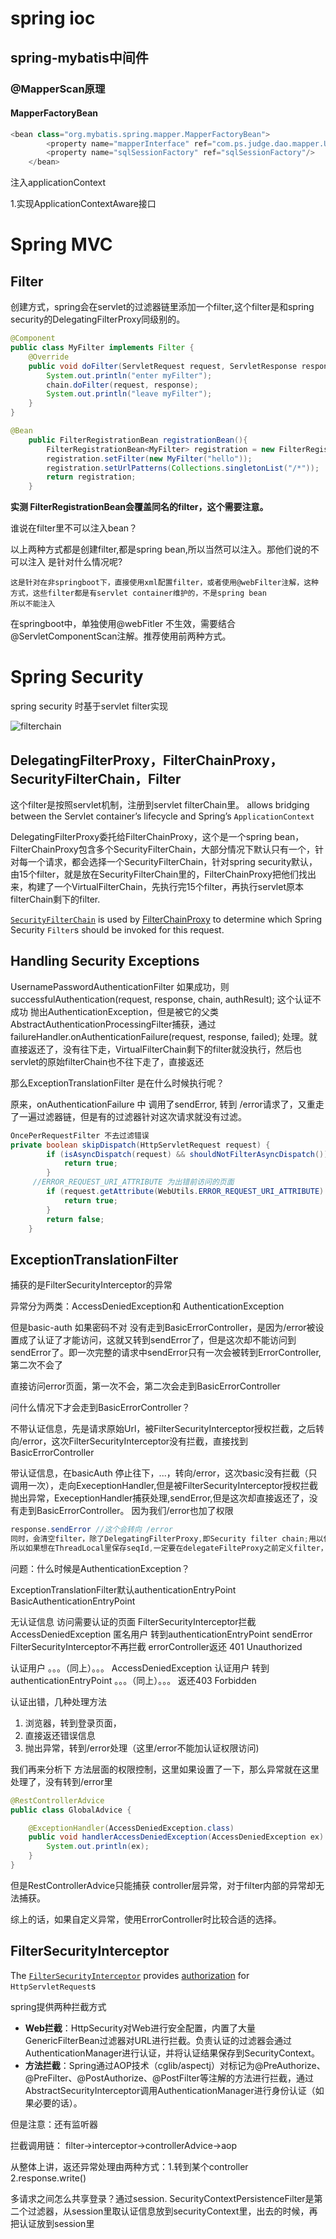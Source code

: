 # spring ioc

## spring-mybatis中间件

### @MapperScan原理

#### MapperFactoryBean

```java
<bean class="org.mybatis.spring.mapper.MapperFactoryBean">
        <property name="mapperInterface" ref="com.ps.judge.dao.mapper.UserMapper"/>
        <property name="sqlSessionFactory" ref="sqlSessionFactory"/>
    </bean>
```



注入applicationContext

1.实现ApplicationContextAware接口



# Spring MVC

## Filter

创建方式，spring会在servlet的过滤器链里添加一个filter,这个filter是和spring security的DelegatingFilterProxy同级别的。

```java
@Component
public class MyFilter implements Filter {
    @Override
    public void doFilter(ServletRequest request, ServletResponse response, FilterChain chain) throws IOException, ServletException {
        System.out.println("enter myFilter");
        chain.doFilter(request, response);
        System.out.println("leave myFilter");
    }
}
```

```java
@Bean
    public FilterRegistrationBean registrationBean(){
        FilterRegistrationBean<MyFilter> registration = new FilterRegistrationBean<>();
        registration.setFilter(new MyFilter("hello"));
        registration.setUrlPatterns(Collections.singletonList("/*"));
        return registration;
    }
```

**实测 FilterRegistrationBean会覆盖同名的filter，这个需要注意。**

谁说在filter里不可以注入bean？

以上两种方式都是创建filter,都是spring bean,所以当然可以注入。那他们说的不可以注入 是针对什么情况呢?

```
这是针对在非springboot下，直接使用xml配置filter，或者使用@webFilter注解，这种方式，这些filter都是有servlet container维护的，不是spring bean
所以不能注入
```

在springboot中，单独使用@webFitler 不生效，需要结合@ServletComponentScan注解。推荐使用前两种方式。



# Spring Security

spring security 时基于servlet filter实现

![filterchain](https://docs.spring.io/spring-security/site/docs/5.3.2.RELEASE/reference/html5/images/servlet/architecture/filterchain.png)

## DelegatingFilterProxy，FilterChainProxy，SecurityFilterChain，Filter

这个filter是按照servlet机制，注册到servlet filterChain里。  allows bridging between the Servlet container’s lifecycle and Spring’s `ApplicationContext`

DelegatingFilterProxy委托给FilterChainProxy，这个是一个spring bean， FilterChainProxy包含多个SecurityFilterChain，大部分情况下默认只有一个，针对每一个请求，都会选择一个SecurityFilterChain，针对spring security默认，由15个filter，就是放在SecurityFilterChain里的，FilterChainProxy把他们找出来，构建了一个VirtualFilterChain，先执行完15个filter，再执行servlet原本filterChain剩下的filter.

[`SecurityFilterChain`](https://docs.spring.io/spring-security/site/docs/current/api/org/springframework/security/web/SecurityFilterChain.html) is used by [FilterChainProxy](https://docs.spring.io/spring-security/site/docs/5.3.2.RELEASE/reference/html5/#servlet-filterchainproxy) to determine which Spring Security `Filter`s should be invoked for this request.

## Handling Security Exceptions

UsernamePasswordAuthenticationFilter  如果成功，则successfulAuthentication(request, response, chain, authResult);  这个认证不成功 抛出AuthenticationException，但是被它的父类AbstractAuthenticationProcessingFilter捕获，通过failureHandler.onAuthenticationFailure(request, response, failed); 处理。就直接返还了，没有往下走，VirtualFilterChain剩下的filter就没执行，然后也servlet的原始filterChain也不往下走了，直接返还

那么ExceptionTranslationFilter 是在什么时候执行呢？

原来，onAuthenticationFailure 中 调用了sendError, 转到 /error请求了，又重走了一遍过滤器链，但是有的过滤器针对这次请求就没有过滤。



```java
OncePerRequestFilter 不去过滤错误 
private boolean skipDispatch(HttpServletRequest request) {
		if (isAsyncDispatch(request) && shouldNotFilterAsyncDispatch()) {
			return true;
		}
     //ERROR_REQUEST_URI_ATTRIBUTE 为出错前访问的页面
		if (request.getAttribute(WebUtils.ERROR_REQUEST_URI_ATTRIBUTE) != null && shouldNotFilterErrorDispatch()) {
			return true;
		}
		return false;
	}
```



## ExceptionTranslationFilter 

捕获的是FilterSecurityInterceptor的异常

异常分为两类：AccessDeniedException和 AuthenticationException



但是basic-auth 如果密码不对 没有走到BasicErrorController，是因为/error被设置成了认证了才能访问，这就又转到sendError了，但是这次却不能访问到sendError了。即一次完整的请求中sendError只有一次会被转到ErrorController,第二次不会了

直接访问error页面，第一次不会，第二次会走到BasicErrorController

问什么情况下才会走到BasicErrorController？

不带认证信息，先是请求原始Url，被FilterSecurityInterceptor授权拦截，之后转向/error，这次FilterSecurityInterceptor没有拦截，直接找到BasicErrorController

带认证信息，在basicAuth 停止往下，...，转向/error，这次basic没有拦截（只调用一次），走向ExeceptionHandler,但是被FilterSecurityInterceptor授权拦截抛出异常，ExeceptionHandler捕获处理,sendError,但是这次却直接返还了，没有走到BasicErrorController。 因为我们/error也加了权限

```java
response.sendError //这个会转向 /error
同时，会清空filter，除了DelegatingFilterProxy,即Security filter chain;用以保证filter只会被执行一次,sendError不能算是第二次请求，只是内部转向
所以如果想在ThreadLocal里保存seqId,一定要在delegateFilteProxy之前定义filter，所以必须指定order，order越小，越先执行，在老版本中可能不生效
```

问题：什么时候是AuthenticationException？

ExceptionTranslationFilter默认authenticationEntryPoint BasicAuthenticationEntryPoint 

无认证信息 访问需要认证的页面  FilterSecurityInterceptor拦截  AccessDeniedException  匿名用户 转到authenticationEntryPoint   sendError FilterSecurityInterceptor不再拦截   errorController返还 401 Unauthorized

认证用户  。。。（同上）。。。 AccessDeniedException  认证用户 转到authenticationEntryPoint  。。。（同上）。。。 返还403 Forbidden



认证出错，几种处理方法

1. 浏览器，转到登录页面，
2. 直接返还错误信息
3. 抛出异常，转到/error处理（这里/error不能加认证权限访问)

我们再来分析下 方法层面的权限控制，这里如果设置了一下，那么异常就在这里处理了，没有转到/error里

```java
@RestControllerAdvice
public class GlobalAdvice {

    @ExceptionHandler(AccessDeniedException.class)
    public void handlerAccessDeniedException(AccessDeniedException ex) {
        System.out.println(ex);
    }
}

```

但是RestControllerAdvice只能捕获 controller层异常，对于filter内部的异常却无法捕获。

综上的话，如果自定义异常，使用ErrorController时比较合适的选择。

## FilterSecurityInterceptor

The [`FilterSecurityInterceptor`](https://docs.spring.io/spring-security/site/docs/current/api/org/springframework/security/web/access/intercept/FilterSecurityInterceptor.html) provides [authorization](https://docs.spring.io/spring-security/site/docs/5.3.2.RELEASE/reference/html5/#servlet-authorization) for `HttpServletRequest`s



spring提供两种拦截方式

- **Web拦截**：HttpSecurity对Web进行安全配置，内置了大量GenericFilterBean过滤器对URL进行拦截。负责认证的过滤器会通过AuthenticationManager进行认证，并将认证结果保存到SecurityContext。
- **方法拦截**：Spring通过AOP技术（cglib/aspectj）对标记为@PreAuthorize、@PreFilter、@PostAuthorize、@PostFilter等注解的方法进行拦截，通过AbstractSecurityInterceptor调用AuthenticationManager进行身份认证（如果必要的话）。



但是注意：还有监听器

拦截调用链： filter->interceptor->controllerAdvice->aop

从整体上讲，返还异常处理由两种方式：1.转到某个controller 2.response.write()



多请求之间怎么共享登录？通过session.   SecurityContextPersistenceFilter是第二个过滤器，从session里取认证信息放到securityContext里，出去的时候，再把认证放到session里